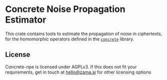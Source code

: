 # Concrete Noise Propagation Estimator

This crate contains tools to estimate the propagation of noise in ciphertexts, for the homomorphic
operators defined in the [`concrete`](https://crates.io/crates/concrete) library.

## License

Concrete-npe is licensed under AGPLv3. If this does not fit your requirements, get in touch
at hello@zama.ai for other licensing options
